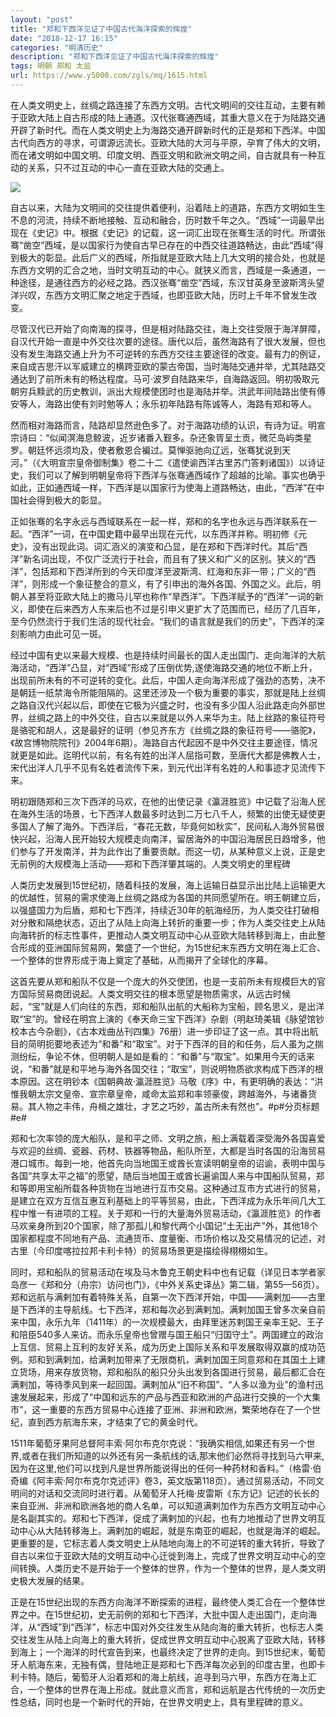 ```yaml
---
layout: "post"
title: "郑和下西洋见证了中国古代海洋探索的辉煌"
date: "2018-12-17 16:15"
categories: "明清历史"
description: "郑和下西洋见证了中国古代海洋探索的辉煌"
tags: 明朝 郑和 太监
url: https://www.y5000.com/zgls/mq/1615.html
---
```






在人类文明史上，丝绸之路连接了东西方文明。古代文明间的交往互动，主要有赖于亚欧大陆上自古形成的陆上通道。汉代张骞通西域，其重大意义在于为陆路交通开辟了新时代。而在人类文明史上为海路交通开辟新时代的正是郑和下西洋。中国古代向西方的寻求，可谓源远流长。亚欧大陆的大河与平原，孕育了伟大的文明，而在诸文明如中国文明、印度文明、西亚文明和欧洲文明之间，自古就具有一种互动的关系，只不过互动的中心一直在亚欧大陆的交通上。

![](https://img.y5000.com/uploads/allimg/130825/2-130R521303cI.jpg)

自古以来，大陆为文明间的交往提供着便利，沿着陆上的道路，东西方文明如生生不息的河流，持续不断地接触、互动和融合，历时数千年之久。“西域”一词最早出现在《史记》中。根据《史记》的记载，这一词汇出现在张骞生活的时代。所谓张骞“凿空”西域，是以国家行为使自古早已存在的中西交往道路畅达，由此“西域”得到极大的彰显。此后广义的西域，所指就是亚欧大陆上几大文明的接合处，也就是东西方文明的汇合之地，当时文明互动的中心。就狭义而言，西域是一条通道，一种途径，是通往西方的必经之路。西汉张骞“凿空”西域，东汉甘英身至波斯湾头望洋兴叹，东西方文明汇聚之地定于西域，也即亚欧大陆，历时上千年不曾发生改变。

尽管汉代已开始了向南海的探寻，但是相对陆路交往，海上交往受限于海洋屏障，自汉代开始一直是中外交往次要的途径。唐代以后，虽然海路有了很大发展，但也没有发生海路交通上升为不可逆转的东西方交往主要途径的改变。最有力的例证，来自成吉思汗以军威建立的横跨亚欧的蒙古帝国，当时海陆交通并举，尤其陆路交通达到了前所未有的畅达程度。马可·波罗自陆路来华，自海路返回。明初吸取元朝穷兵黩武的历史教训，派出大规模使团时也是海陆并举。洪武年间陆路出使有傅安等人，海路出使有刘时勉等人；永乐初年陆路有陈诚等人，海路有郑和等人。

然而相对海路而言，陆路却显然逊色多了。对于海路功绩的认识，有诗为证。明宣宗诗曰：“似闻溟海息鲸波，近岁诸番入觐多。杂还象胥呈土贡，微茫岛屿类星罗。朝廷怀远须均及，使者敷恩合褊过。莫惮驱驰向辽远，张骞犹说到天河。”（《大明宣宗皇帝御制集》卷二十二《遣使谕西洋古里苏门答剌诸国》）以诗证史，我们可以了解到明朝皇帝将下西洋与张骞通西域作了超越的比喻。事实也确乎如此，正如通西域一样，下西洋是以国家行为使海上道路畅达，由此，“西洋”在中国社会得到极大的彰显。

正如张骞的名字永远与西域联系在一起一样，郑和的名字也永远与西洋联系在一起。“西洋”一词，在中国史籍中最早出现在元代，以东西洋并称。明初修《元史》，没有出现此词。词汇涵义的演变和凸显，是在郑和下西洋时代。其后“西洋”新名词出现，不仅广泛流行于社会，而且有了狭义和广义的区别。狭义的“西洋”，包括郑和下西洋所到的今天印度洋至波斯湾、红海和东非一带；广义的“西洋”，则形成一个象征整合的意义，有了引申出的海外各国、外国之义。此后，明朝人甚至将亚欧大陆上的撒马儿罕也称作“旱西洋”。下西洋赋予的“西洋”一词的新义，即使在后来西方人东来后也不过是引申义更扩大了范围而已，经历了几百年，至今仍然流行于我们生活的现代社会。“我们的语言就是我们的历史”，下西洋的深刻影响力由此可见一斑。

经过中国有史以来最大规模、也是持续时间最长的国人走出国门、走向海洋的大航海活动，“西洋”凸显，对“西域”形成了压倒优势,遂使海路交通的地位不断上升，出现前所未有的不可逆转的变化。此后，中国人走向海洋形成了强劲的态势，决不是朝廷一纸禁海令所能阻隔的。这里还涉及一个极为重要的事实，那就是陆上丝绸之路自汉代兴起以后，即使在它极为兴盛之时，也没有多少国人沿此路走向外部世界，丝绸之路上的中外交往，自古以来就是以外人来华为主。陆上丝路的象征符号是骆驼和胡人，这是最好的证明（参见齐东方《丝绸之路的象征符号——骆驼》，《故宫博物院院刊》2004年6期）。海路自古代起因不是中外交往主要途径，情况就更是如此。迄明代以前，有名有姓的出洋人屈指可数，至唐代大都是佛教人士，宋代出洋人几乎不见有名姓者流传下来，到元代出洋有名姓的人和事迹才见流传下来。

明初跟随郑和三次下西洋的马欢，在他的出使记录《瀛涯胜览》中记载了沿海人民在海外生活的场景，七下西洋人数最多时达到二万七八千人，频繁的出使无疑使更多国人了解了海外。下西洋后，“春花无数，毕竟何如秋实”，民间私人海外贸易很快兴起，沿海人民开始较大规模走向南洋，留居海外的中国沿海居民日趋增多，他们参与了开发南洋，并为此作出了重要贡献。而这一切，从某种意义上说，正是史无前例的大规模海上活动——郑和下西洋肇其端的。人类文明史的里程碑

人类历史发展到15世纪初，随着科技的发展，海上运输日益显示出比陆上运输更大的优越性，贸易的需求使海上丝绸之路成为各国的共同愿望所在。明王朝建立后，以强盛国力为后盾，郑和七下西洋，持续近30年的航海经历，为人类交往打破相对分散和隔绝状态，迈出了从陆上向海上转折的重要一步；作为人类交往史上从陆向海转折的标志性事件，更推动人类文明互动中心从亚欧大陆转移到海上，由此整合形成的亚洲国际贸易网，繁盛了一个世纪，为15世纪末东西方文明在海上汇合、一个整体的世界形成于海上奠定了基础，从而揭开了全球化的序幕。

这首先要从郑和船队不仅是一个庞大的外交使团，也是一支前所未有规模巨大的官方国际贸易商团说起。人类文明交往的根本愿望是物质需求，从远古时候起，“宝”就是人们向往的东西，郑和船队出航的大船称为宝船，顾名思义，是出洋取“宝”的。曾经在明宫上演的《奉天命三宝下西洋》杂剧（明赵琦美辑《脉望馆钞校本古今杂剧》，《古本戏曲丛刊四集》76册）进一步印证了这一点。其中将出航目的简明扼要地表述为“和番”和“取宝”。对于下西洋的目的和任务，后人虽为之揣测纷纭，争论不休，但明朝人是如是看的：“和番”与“取宝”。如果用今天的话来说，“和番”就是和平地与海外各国交往；“取宝”，则说明物质欲求构成下西洋的根本原因。这在明钞本《国朝典故·瀛涯胜览》马敬《序》中，有更明确的表达：“洪惟我朝太宗文皇帝、宣宗章皇帝，咸命太监郑和率领豪俊，跨越海外，与诸番货易。其人物之丰伟，舟楫之雄壮，才艺之巧妙，盖古所未有然也”。#p#分页标题#e#

郑和七次率领的庞大船队，是和平之师、文明之旅，船上满载着深受海外各国喜爱与欢迎的丝绸、瓷器、药材、铁器等物品，船队所至，大都是当时各国的沿海贸易港口城市。每到一地，他首先向当地国王或酋长宣读明朝皇帝的诏谕，表明中国与各国“共享太平之福”的愿望，随后当地国王或酋长遍谕国人来与中国船队贸易，郑和等即用宝船所载各种货物在当地进行互市交易。这种通过互市方式进行的贸易，是建立在双方互信互惠互利基础上的平等贸易，由此，下西洋成为永乐年间几大工程中惟一有进项的工程。关于郑和一行的大量海外贸易活动，《瀛涯胜览》的作者马欢亲身所到20个国家，除了那孤儿和黎代两个小国记“土无出产”外，其他18个国家都程度不同地有产品、流通货币、度量衡、市场价格以及交易情况的记述，对古里（今印度喀拉拉邦卡利卡特）的贸易场景更是描绘得栩栩如生。

同时，郑和船队的贸易活动在埃及马木鲁克王朝史料中也有记载（详见日本学者家岛彦一《郑和分（舟宗）访问也门》，《中外关系史译丛》第二辑，第55—56页）。郑和远航与满剌加有着特殊关系，自第一次下西洋开始，中国——满剌加——古里是下西洋的主导航线。七下西洋，郑和每次必到满剌加。满剌加国王曾多次亲自前来中国，永乐九年（1411年）的一次规模最大，由拜里迷苏剌国王亲率王妃、王子和陪臣540多人来访。而永乐皇帝也曾赠与国王船只“归国守土”。两国建立的政治上互信、贸易上互利的友好关系，成为历史上国际关系和平发展取得双赢的成功范例。郑和到满剌加，给满剌加带来了无限商机，满剌加国王同意郑和在其国土上建立货场，用来存放货物，郑和船队的船只分头出发到各国进行贸易，最后都汇合在满剌加，等待季风到来一起回国。满剌加从“旧不称国”、“人多以渔为业”的渔村迅速发展起来，形成了“中国和远东的产品与西亚和欧洲的产品进行交换的一个大集市”，这一重要的东西方贸易中心连接了亚洲、非洲和欧洲，繁荣地存在了一个世纪，直到西方航海东来，才结束了它的黄金时代。

1511年葡萄牙果阿总督阿丰索·阿尔布克尔克说：“我确实相信,如果还有另一个世界,或者在我们所知道的以外还有另一条航线的话,那末他们必然将寻找到马六甲来,因为在这里,他们可以找到凡是世界所能说得出的任何一种药材和香料。”（格雷·伯奇编《阿丰索·阿尔布克尔克述评》卷3，英文版第118页）。通过贸易活动，不同文明间的对话和交流同时进行着。从葡萄牙人托梅·皮雷斯《东方记》记述的长长的来自亚洲、非洲和欧洲各地的商人名单，可以知道满剌加作为东西方文明互动中心是名副其实的。郑和七下西洋，促成了满剌加的兴起，也有力地推动了世界文明互动中心从大陆转移海上。满剌加的崛起，就是东南亚的崛起，也就是海洋的崛起。更重要的是，它标志着人类文明史上从陆地向海上的不可逆转的重大转折，导致了自古以来位于亚欧大陆的文明互动中心迁徙到海上，完成了世界文明互动中心的空间转换。人类历史不是开始于一个整体的世界，作为一个整体的世界，是人类文明史极大发展的结果。

正是在15世纪出现的东西方向海洋不断探索的进程，最终使人类汇合在一个整体世界之中。在15世纪初，史无前例的郑和七下西洋，大批中国人走出国门，走向海洋，从“西域”到“西洋”，标志中国对外交往发生从陆向海的重大转折，也标志人类交往发生从陆上向海上的重大转折，促成世界文明互动中心脱离了亚欧大陆，转移到海上；一个海洋的时代宣告到来，也最终决定了世界的走向。到15世纪末，葡萄牙人航海东来，无独有偶，登陆地正是郑和七下西洋每次必到的印度古里，也即卡利卡特。随后，葡萄牙人沿着郑和的海上航线，追寻到马六甲，东西方在海上汇合，一个整体的世界在海上形成。就此意义而言，郑和远航是古代传统的一次历史性总结，同时也是一个新时代的开始，在世界文明史上，具有里程碑的意义。
